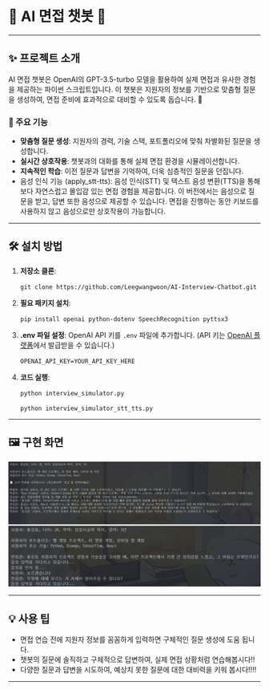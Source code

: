
# 🤖 AI 면접 챗봇 🚀

---

## ✨ 프로젝트 소개

AI 면접 챗봇은 OpenAI의 GPT-3.5-turbo 모델을 활용하여 실제 면접과 유사한 경험을 제공하는 파이썬 스크립트입니다. 이 챗봇은 지원자의 정보를 기반으로 맞춤형 질문을 생성하여, 면접 준비에 효과적으로 대비할 수 있도록 돕습니다. 🎯

### 🌟 주요 기능

*   **맞춤형 질문 생성**: 지원자의 경력, 기술 스택, 포트폴리오에 맞춰 차별화된 질문을 생성합니다.
*   **실시간 상호작용**: 챗봇과의 대화를 통해 실제 면접 환경을 시뮬레이션합니다.
*   **지속적인 학습**: 이전 질문과 답변을 기억하여, 더욱 심층적인 질문을 던집니다.
*   음성 인식 기능 (apply_stt-tts): 음성 인식(STT) 및 텍스트 음성 변환(TTS)을 통해 보다 자연스럽고 몰입감 있는 면접 경험을 제공합니다. 이 버전에서는 음성으로 질문을 받고, 답변 또한 음성으로 제공할 수 있습니다. 면접을 진행하는 동안 키보드를 사용하지 않고 음성으로만 상호작용이 가능합니다.

---

## 🛠️ 설치 방법

1.  **저장소 클론**:
    ```
    git clone https://github.com/Leegwangwoon/AI-Interview-Chatbot.git
    ```

2.  **필요 패키지 설치**:
    ```
    pip install openai python-dotenv SpeechRecognition pyttsx3
    ```

3.  **.env 파일 설정**:
    OpenAI API 키를 `.env` 파일에 추가합니다. (API 키는 [OpenAI 플랫폼](https://platform.openai.com/playground/prompts)에서 발급받을 수 있습니다.)

    ```
    OPENAI_API_KEY=YOUR_API_KEY_HERE
    ```

4.  **코드 실행**:

    ```
    python interview_simulator.py
    ```
    
    ```
    python interview_simulator_stt_tts.py
    ```
---

## 🖼️ 구현 화면

![AI 면접 챗봇 실행 화면](./image/image.png)
![AI 면접 챗봇 실행 화면](./image/image2.png)


---

## 💡 사용 팁

*   면접 연습 전에 지원자 정보를 꼼꼼하게 입력하면 구체적인 질문 생성에 도움 됩니다.
*   챗봇의 질문에 솔직하고 구체적으로 답변하여, 실제 면접 상황처럼 연습해봅시다!!
*   다양한 질문과 답변을 시도하여, 예상치 못한 질문에 대한 대비력을 키워 봅시다!!!!

---
